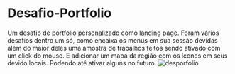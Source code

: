 # Desafio-Portfolio
Um desafio de portfolio personalizado como landing page.
Foram vários desafios dentro um só, como encaixa os menus em sua sessão devidas além do maior deles 
uma amostra de trabalhos feitos sendo ativado com um click do mouse. E adicionar um mapa da região
com os ícones em seus devido locais. Podendo até ativar alguns no futuro.
![desporfolio](https://github.com/user-attachments/assets/1df76db3-91f7-4ad4-9fe0-a4ac53b416a5)
